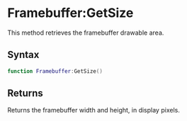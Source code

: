 # Framebuffer:GetSize
This method retrieves the framebuffer drawable area.

## Syntax
```lua
function Framebuffer:GetSize()
```

## Returns
Returns the framebuffer width and height, in display pixels.